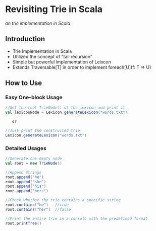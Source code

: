 # Revisiting Trie in Scala
*an trie implementation in Scala*

## Introduction
* Trie Implementation in Scala
* Utilized the concept of "tail recursion"
* Simple but powerful implementation of Leixcon
* Extends Traversable[T] in order to implement foreach[U](f: T => U)

## How to Use

### Easy One-block Usage

```Scala
//Get the root TrieNode() of the lexicon and print it
val lexiconNode = Lexicon.generateLexicon("words.txt")

   or

//Just print the constructed trie
Lexicon.generateLexicon("words.txt")

```

### Detailed Usages

```Scala
//Generate one empty node
val root = new TrieNode()

//Append Strings
root.append("he")
root.append("she")
root.append("his")
root.append("hers")

//Check whether the trie contains a specific string
root.contains("he")   //true
root.contains("her")  //false

//Print the entire trie in a console with the predefined format
root.printTree()
```

